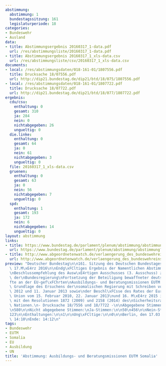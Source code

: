 ```yaml
---
abstimmung:
  abstimmung: 1
  bundestagssitzung: 161
  legislaturperiode: 18
categories:
- Bundeswehr
- Ausland
data:
- title: Abstimmungsergebnis 20160317_1-data.pdf
  url: /res/abstimmungsliste/20160317_1-data.pdf
- title: Abstimmungsergebnis 20160317_1_xls-data.csv
  url: /res/abstimmungsliste/csv/20160317_1_xls-data.csv
documents:
- local: /res/abstimmungsdaten/018-161-01/1807556.pdf
  title: Drucksache 18/07556.pdf
  url: http://dip21.bundestag.de/dip21/btd/18/075/1807556.pdf
- local: /res/abstimmungsdaten/018-161-01/1807722.pdf
  title: Drucksache 18/07722.pdf
  url: http://dip21.bundestag.de/dip21/btd/18/077/1807722.pdf
ergebnis:
  cdu/csu:
    enthaltung: 0
    gesamt: 310
    ja: 284
    nein: 0
    nichtabgegeben: 26
    ungueltig: 0
  die.linke:
    enthaltung: 0
    gesamt: 64
    ja: 0
    nein: 61
    nichtabgegeben: 3
    ungueltig: 0
  file: 20160317_1_xls-data.csv
  gruenen:
    enthaltung: 0
    gesamt: 63
    ja: 0
    nein: 56
    nichtabgegeben: 7
    ungueltig: 0
  spd:
    enthaltung: 1
    gesamt: 193
    ja: 172
    nein: 6
    nichtabgegeben: 14
    ungueltig: 0
layout: abstimmung
links:
- title: https://www.bundestag.de/parlament/plenum/abstimmung/abstimmung?id=390
  url: https://www.bundestag.de/parlament/plenum/abstimmung/abstimmung?id=390
- title: http://www.abgeordnetenwatch.de/verlaengerung_des_bundeswehreinsatzes_in_somalia-1105-788.html
  url: http://www.abgeordnetenwatch.de/verlaengerung_des_bundeswehreinsatzes_in_somalia-1105-788.html
preview: "Deutscher Bundestag\n\n161. Sitzung des Deutschen Bundestages\nam Donnerstag,\
  \ 17.M\xE4rz 2016\n\nEndg\xFCltiges Ergebnis der Namentlichen Abstimmung Nr. 1\n\
  \nBeschlussempfehlung des Ausw\xE4rtigen Ausschusses (3. Ausschuss) zu dem Antrag\
  \ der\nBundesregierung\nFortsetzung der Beteiligung bewaffneter deutscher Streitkr\xE4\
  fte an der EU-gef\xFChrten\nAusbildungs- und Beratungsmissionen EUTM Somalia auf\
  \ Grundlage des Ersuchens der\nsomalischen Regierung mit Schreiben vom 27. November\
  \ 2012 und 11. Januar 2013 sowie\nder Beschl\xFCsse des Rates der Europ\xE4ischen\
  \ Union vom 15. Februar 2010, 22. Januar 2013\nund 16. M\xE4rz 2015 in Verbindung\
  \ mit den Resolutionen 1872 (2009) und 2158 (2014) des\nSicherheitsrates der Vereinten\
  \ Nationen.\n- Drucksache 18/7556 und 18/7722 -\n\nAbgegebene Stimmen insgesamt:\n\
  \n580\n\nNicht abgegebene Stimmen:\nJa-Stimmen:\n\n50\n456\n\nNein-Stimmen:\n\n\
  123\n\nEnthaltungen:\n\n1\n\nUng\xFCltige:\n\n0\n\nBerlin, den 17.03.2016\n\nBeginn:\
  \ 14:10\nEnde: 14:12\n"
tags:
- Bundeswehr
- EUTM
- Somalia
- EU
- Ausbildung
- UN
title: 'Abstimmung: Ausbildungs- und Beratungsmissionen EUTM Somalia'
---
```

